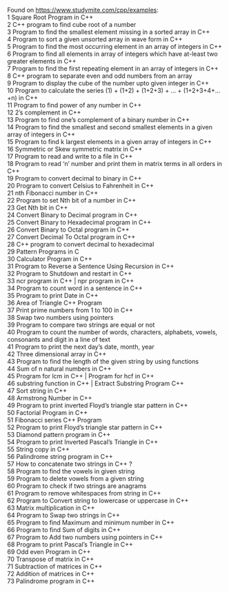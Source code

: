 Found on https://www.studymite.com/cpp/examples:  
1    Square Root Program in C++  
2    C++ program to find cube root of a number  
3    Program to find the smallest element missing in a sorted array in C++  
4    Program to sort a given unsorted array in wave form in C++  
5    Program to find the most occurring element in an array of integers in C++  
6    Program to find all elements in array of integers which have at-least two greater elements in C++  
7    Program to find the first repeating element in an array of integers in C++  
8    C++ program to separate even and odd numbers from an array  
9    Program to display the cube of the number upto given integer in C++  
10    Program to calculate the series (1) + (1+2) + (1+2+3) + … + (1+2+3+4+…+n) in C++  
11    Program to find power of any number in C++  
12    2’s complement in C++  
13    Program to find one’s complement of a binary number in C++  
14    Program to find the smallest and second smallest elements in a given array of integers in C++  
15    Program to find k largest elements in a given array of integers in C++  
16    Symmetric or Skew symmetric matrix in C++  
17    Program to read and write to a file in C++  
18    Program to read ‘n’ number and print them in matrix terms in all orders in C++  
19    Program to convert decimal to binary in C++  
20    Program to convert Celsius to Fahrenheit in C++  
21    nth Fibonacci number in C++  
22    Program to set Nth bit of a number in C++  
23    Get Nth bit in C++  
24    Convert Binary to Decimal program in C++  
25    Convert Binary to Hexadecimal program in C++  
26    Convert Binary to Octal program in C++  
27    Convert Decimal To Octal program in C++  
28    C++ program to convert decimal to hexadecimal  
29    Pattern Programs in C  
30    Calculator Program in C++  
31    Program to Reverse a Sentence Using Recursion in C++  
32    Program to Shutdown and restart in C++  
33    ncr program in C++ | npr program in C++  
34    Program to count word in a sentence in C++  
35    Program to print Date in C++  
36    Area of Triangle C++ Program  
37    Print prime numbers from 1 to 100 in C++  
38    Swap two numbers using pointers  
39    Program to compare two strings are equal or not  
40    Program to count the number of words, characters, alphabets, vowels, consonants and digit in a line of text  
41    Program to print the next day’s date, month, year  
42    Three dimensional array in C++  
43    Program to find the length of the given string by using functions  
44    Sum of n natural numbers in C++  
45    Program for lcm in C++ | Program for hcf in C++  
46    substring function in C++ | Extract Substring Program C++  
47    Sort string in C++  
48    Armstrong Number in C++  
49    Program to print inverted Floyd’s triangle star pattern in C++  
50    Factorial Program in C++  
51    Fibonacci series C++ Program  
52    Program to print Floyd’s triangle star pattern in C++  
53    Diamond pattern program in C++  
54    Program to print Inverted Pascal’s Triangle in C++  
55    String copy in C++  
56    Palindrome string program in C++  
57    How to concatenate two strings in C++ ?  
58    Program to find the vowels in given string  
59    Program to delete vowels from a given string  
60    Program to check if two strings are anagrams  
61    Program to remove whitespaces from string in C++  
62    Program to Convert string to lowercase or uppercase in C++  
63    Matrix multiplication in C++  
64    Program to Swap two strings in C++  
65    Program to find Maximum and minimum number in C++  
66    Program to find Sum of digits in C++  
67    Program to Add two numbers using pointers in C++  
68    Program to print Pascal’s Triangle in C++  
69    Odd even Program in C++  
70    Transpose of matrix in C++  
71    Subtraction of matrices in C++  
72    Addition of matrices in C++  
73    Palindrome program in C++  
  